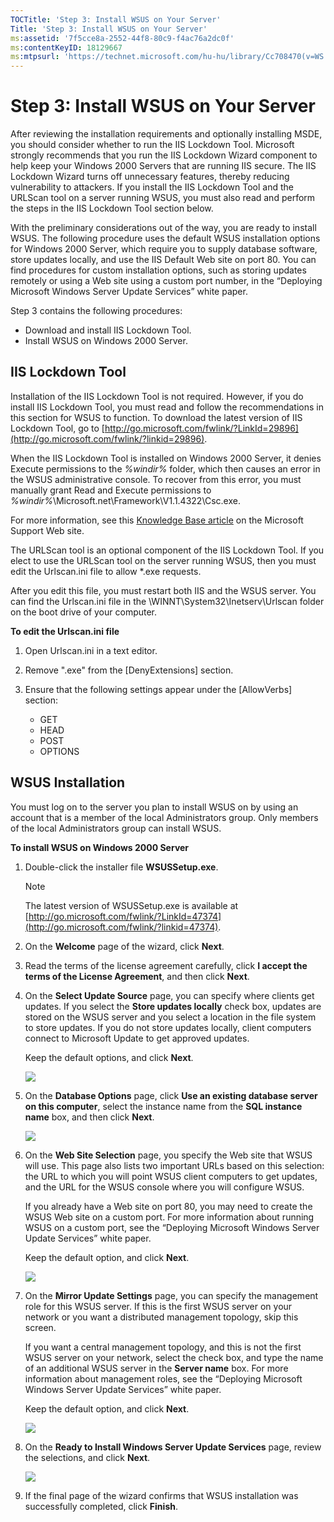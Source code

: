 ```yaml
---
TOCTitle: 'Step 3: Install WSUS on Your Server'
Title: 'Step 3: Install WSUS on Your Server'
ms:assetid: '7f5cce8a-2552-44f8-80c9-f4ac76a2dc0f'
ms:contentKeyID: 18129667
ms:mtpsurl: 'https://technet.microsoft.com/hu-hu/library/Cc708470(v=WS.10)'
---
```


Step 3: Install WSUS on Your Server
===================================

After reviewing the installation requirements and optionally installing MSDE, you should consider whether to run the IIS Lockdown Tool. Microsoft strongly recommends that you run the IIS Lockdown Wizard component to help keep your Windows 2000 Servers that are running IIS secure. The IIS Lockdown Wizard turns off unnecessary features, thereby reducing vulnerability to attackers. If you install the IIS Lockdown Tool and the URLScan tool on a server running WSUS, you must also read and perform the steps in the IIS Lockdown Tool section below.

With the preliminary considerations out of the way, you are ready to install WSUS. The following procedure uses the default WSUS installation options for Windows 2000 Server, which require you to supply database software, store updates locally, and use the IIS Default Web site on port 80. You can find procedures for custom installation options, such as storing updates remotely or using a Web site using a custom port number, in the “Deploying Microsoft Windows Server Update Services” white paper.

Step 3 contains the following procedures:

-   Download and install IIS Lockdown Tool.
-   Install WSUS on Windows 2000 Server.

IIS Lockdown Tool
-----------------

Installation of the IIS Lockdown Tool is not required. However, if you do install IIS Lockdown Tool, you must read and follow the recommendations in this section for WSUS to function. To download the latest version of IIS Lockdown Tool, go to [http://go.microsoft.com/fwlink/?LinkId=29896](http://go.microsoft.com/fwlink/?linkid=29896).

When the IIS Lockdown Tool is installed on Windows 2000 Server, it denies Execute permissions to the *%windir%* folder, which then causes an error in the WSUS administrative console. To recover from this error, you must manually grant Read and Execute permissions to *%windir%*\\Microsoft.net\\Framework\\V1.1.4322\\Csc.exe.

For more information, see this [Knowledge Base article](http://go.microsoft.com/fwlink/?linkid=42681) on the Microsoft Support Web site.

The URLScan tool is an optional component of the IIS Lockdown Tool. If you elect to use the URLScan tool on the server running WSUS, then you must edit the Urlscan.ini file to allow \*.exe requests.

After you edit this file, you must restart both IIS and the WSUS server. You can find the Urlscan.ini file in the \\WINNT\\System32\\Inetserv\\Urlscan folder on the boot drive of your computer.

**To edit the Urlscan.ini file**
1.  Open Urlscan.ini in a text editor.

2.  Remove ".exe" from the \[DenyExtensions\] section.

3.  Ensure that the following settings appear under the \[AllowVerbs\] section:

    -   GET
    -   HEAD
    -   POST
    -   OPTIONS

WSUS Installation
-----------------

You must log on to the server you plan to install WSUS on by using an account that is a member of the local Administrators group. Only members of the local Administrators group can install WSUS.

**To install WSUS on Windows 2000 Server**
1.  Double-click the installer file **WSUSSetup.exe**.

    > [!Note]  
    > The latest version of WSUSSetup.exe is available at [http://go.microsoft.com/fwlink/?LinkId=47374](http://go.microsoft.com/fwlink/?linkid=47374). 

2.  On the **Welcome** page of the wizard, click **Next**.

3.  Read the terms of the license agreement carefully, click **I accept the terms of the License Agreement**, and then click **Next**.

4.  On the **Select Update Source** page, you can specify where clients get updates. If you select the **Store updates locally** check box, updates are stored on the WSUS server and you select a location in the file system to store updates. If you do not store updates locally, client computers connect to Microsoft Update to get approved updates.

    Keep the default options, and click **Next**.

    ![](images/Cc708470.fa6ac6a6-6814-4b7e-96e8-e08af5e534b8(WS.10).gif)

5.  On the **Database Options** page, click **Use an existing database server on this computer**, select the instance name from the **SQL instance name** box, and then click **Next**.

    ![](images/Cc708470.b25efed5-5654-485f-b34d-14686bed0240(WS.10).gif)

6.  On the **Web Site Selection** page, you specify the Web site that WSUS will use. This page also lists two important URLs based on this selection: the URL to which you will point WSUS client computers to get updates, and the URL for the WSUS console where you will configure WSUS.

    If you already have a Web site on port 80, you may need to create the WSUS Web site on a custom port. For more information about running WSUS on a custom port, see the “Deploying Microsoft Windows Server Update Services” white paper.

    Keep the default option, and click **Next**.

    ![](images/Cc708470.64ed7643-a050-4f54-bf9f-04cf7931adc0(WS.10).gif)

7.  On the **Mirror Update Settings** page, you can specify the management role for this WSUS server. If this is the first WSUS server on your network or you want a distributed management topology, skip this screen.

    If you want a central management topology, and this is not the first WSUS server on your network, select the check box, and type the name of an additional WSUS server in the **Server name** box. For more information about management roles, see the “Deploying Microsoft Windows Server Update Services” white paper.

    Keep the default option, and click **Next**.

    ![](images/Cc708470.f26e09d5-983c-418d-8511-8960850403ef(WS.10).gif)

8.  On the **Ready to Install Windows Server Update Services** page, review the selections, and click **Next**.

    ![](images/Cc708470.20de7d09-3d30-4867-9253-6f353dd1923d(WS.10).gif)

9.  If the final page of the wizard confirms that WSUS installation was successfully completed, click **Finish**.
